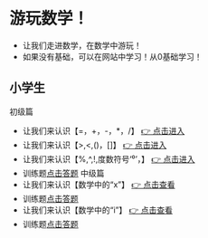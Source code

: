 # 游玩数学！
- 让我们走进数学，在数学中游玩！
- 如果没有基础，可以在网站中学习！从0基础学习！
## 小学生
初级篇
- 让我们来认识【=，+，-，*，/】 [ 👉 点击进入]()
- 让我们来认识【>,<,()，[]】 [ 👉 点击进入]()
- 让我们来认识【%,^,!,度数符号‘⁰’，】 [ 👉 点击进入]()
- 训练题[点击答题]()
中级篇
- 让我们来认识【数学中的“x”】 [ 👉 点击查看]()
- 训练题[点击答题]()
- 让我们来认识【数学中的“i”】 [ 👉 点击查看]()
- 训练题[点击答题]()
